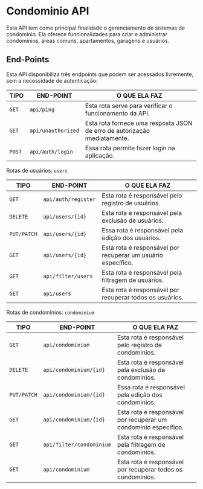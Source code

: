 # Condominio API
Esta API tem como principal finalidade o gerenciamento de sistemas de condomínio. Ela oferece funcionalidades para criar e administrar condomínios, áreas comuns, apartamentos, garagens e usuários.

## End-Points

Esta API disponibiliza três endpoints que podem ser acessados livremente, sem a necessidade de autenticação:

| TIPO | END-POINT | O QUE ELA FAZ |
|-----------------------|-----------------------|-----------------------|
| `GET`    | `api/ping`     |Esta rota serve para verificar o funcionamento da API.|
| `GET`   | `api/unauthorized`     |Esta rota fornece uma resposta JSON de erro de autorização imediatamente.|
| `POST`     | `api/auth/login `    |Essa rota permite fazer login na aplicação.|

Rotas de usuários: `users`

| TIPO | END-POINT | O QUE ELA FAZ |
|-----------------------|-----------------------|-----------------------|
| `GET`    | `api/auth/register`     |Esta rota é responsável pelo registro de usuários.|
| `DELETE`   | `api/users/{id}`     |Esta rota é responsável pela exclusão de usuários.|
| `PUT/PATCH`     | `api/users/{id} `    |Essa rota é responsável pela edição dos usuários.|
| `GET`     | `api/users/{id} `    |Esta rota é responsável por recuperar um usuário específico.|
| `GET`     | `api/filter/users`    |Esta rota é responsável pela filtragem de usuários.|
| `GET`     | `api/users`    |Esta rota é responsável por recuperar todos os usuários.|

Rotas de condominios: `condominium`

| TIPO | END-POINT | O QUE ELA FAZ |
|-----------------------|-----------------------|-----------------------|
| `GET`    | `api/condominium`     |Esta rota é responsável pelo registro de condominios.|
| `DELETE`   | `api/condominium/{id}`     |Esta rota é responsável pela exclusão de condominios.|
| `PUT/PATCH`     | `api/condominium/{id} `    |Essa rota é responsável pela edição dos condominios.|
| `GET`     | `api/condominium/{id}`    |Esta rota é responsável por recuperar um condominio específico.|
| `GET`     | `api/filter/condominium`    |Esta rota é responsável pela filtragem de condominios.|
| `GET`     | `api/condominium`    |Esta rota é responsável por recuperar todos os condominios.|

